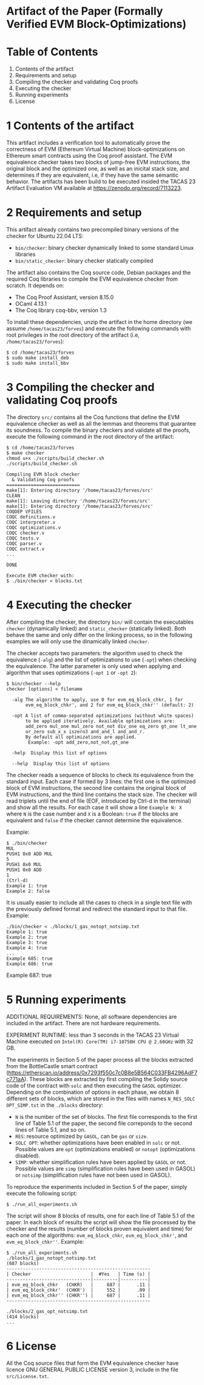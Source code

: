 Artifact of the Paper (Formally Verified EVM Block-Optimizations)
=================================================================


Table of Contents
=================
1. Contents of the artifact
2. Requirements and setup
3. Compiling the checker and validating Coq proofs
4. Executing the checker
5. Running experiments
6. License



1 Contents of the artifact
==========================
This artifact includes a verification tool to automatically prove the 
correctness of EVM (Ethereum Virtual Machine) block-optimizations on
Ethereum smart contracts using the Coq proof assistant. The EVM equivalence 
checker takes two blocks of jump-free EVM instructions, the original block and 
the optimized one, as well as an inicital stack size, and determines if they are
equivalent, i.e, if they have the same semantic behavior. The artifacts has been 
build to be executed insided the TACAS 23 Artifact Evaluation VM available at 
https://zenodo.org/record/7113223.



2 Requirements and setup
========================
This artifact already contains two precompiled binary versions of the checker
for Ubuntu 22.04 LTS: 

   * `bin/checker`: binary checker dynamically linked to some standard Linux 
                  libraries
   * `bin/static_checker`: binary checker statically compiled

The artifact also contains the Coq source code, Debian packages and the
required Coq libraries to compile the EVM equivalence checker from scratch. It
depends on:

   * The Coq Proof Assistant, version 8.15.0
   * OCaml 4.13.1
   * The Coq library coq-bbv, version 1.3

To install these dependencies, unzip the artifact in the home directory (we
assume `/home/tacas23/forves`) and execute the following commands with root
privileges in the root directory of the artifact (i.e, `/home/tacas23/forves`):

    $ cd /home/tacas23/forves
    $ sudo make install_deb
    $ sudo make install_bbv



3 Compiling the checker and validating Coq proofs
=================================================
The directory `src/` contains all the Coq functions that define the EVM equivalence
checker as well as all the lemmas and theorems that guarantee its soundness. To
compile the binary checkers and validate all the proofs, execute the following 
command in the root directory of the artifact:

    $ cd /home/tacas23/forves
    $ make checker
    chmod u+x ./scripts/build_checker.sh
    ./scripts/build_checker.sh
 
    Compiling EVM block checker
      & Validating Coq proofs  
    ===========================
    make[1]: Entering directory '/home/tacas23/forves/src'
    CLEAN
    make[1]: Leaving directory '/home/tacas23/forves/src'
    make[1]: Entering directory '/home/tacas23/forves/src'
    COQDEP VFILES
    COQC definitions.v
    COQC interpreter.v
    COQC optimizations.v
    COQC checker.v
    COQC tests.v
    COQC parser.v
    COQC extract.v
    ...
 
    DONE

    Execute EVM checker with:
    $ ./bin/checker < blocks.txt
  
  

4 Executing the checker
=======================
After compiling the checker, the directory `bin/` will contain the executables 
`checker` (dynamically linked) and `static_checker` (statically linked). Both
behave the same and only differ on the linking process, so in the following 
examples we will only use the dinamically linked `checker`.

The checker accepts two parameters: the algorithm used to check the equivalence
(`-alg`) and the list of optimizations to use (`-opt`) when checking the
equivalence. The latter parameter is only used when applying and algorithm that
uses optimizations (`-opt 1` or `-opt 2`):

    $ bin/checker --help
    checker [options] < filename

      -alg The algorithm to apply, use 0 for evm_eq_block_chkr, 1 for   
           evm_eq_block_chkr', and 2 for evm_eq_block_chkr'' (default: 2)

      -opt A list of comma-separated optimizations (without white spaces) 
           to be applied iteratively. Available optimizations are: 
           add_zero mul_one mul_zero not_not div_one eq_zero gt_one lt_one 
           or_zero sub_x_x iszero3 and_and_l and_and_r. 
           By default all optimizations are applied. 
	        Example: -opt add_zero,not_not,gt_one

      -help  Display this list of options

      --help  Display this list of options

The checker reads a sequence of blocks to check its equivalence from the 
standard input. Each case if formed by 3 lines: the first one is the 
optimized block of EVM instructions, the second line contains the original
block of EVM instructions, and the third line contains the stack size. The
checker will read triplets until the end of file (EOF, introduced by Ctrl-d
in the terminal) and show all the results. For each case it will show a line 
`Example N: X` where `N` is the case number and `X` is a Boolean: `true` if
the blocks are equivalent and `false` if the checker cannot determine the 
equivalence.

Example:

    $ ./bin/checker
    MUL
    PUSH1 0x0 ADD MUL
    5
    PUSH1 0x0 MUL
    PUSH1 0x0 ADD
    1
    (Ctrl-d)
    Example 1: true
    Example 2: false

It is usually easier to include all the cases to check in a single text file
with the previously defined format and redirect the standard input to that file.
Example:

    ./bin/checker < ./blocks/1_gas_notopt_notsimp.txt
    Example 1: true
    Example 2: true
    Example 3: true
    Example 4: true
    ...
    Example 685: true
    Example 686: true
   Example 687: true



5 Running experiments
=====================
ADDITIONAL REQUIREMENTS: None, all software dependencies are included in the 
artifact. There are not hardware requirements.

EXPERIMENT RUNTIME: less than 3 seconds in the TACAS 23 Virtual Machine 
executed on `Intel(R) Core(TM) i7-10750H CPU @ 2.60GHz` with 32 GB.

The experiments in Section 5 of the paper process all the blocks extracted
from the BottleCastle smart contract (https://etherscan.io/address/0x7293f550c7c0B8e5B564C033FB4296AdF7c771aA). These blocks are extracted by
first compiling the Solidy source code of the contract with `solc` and 
then executing the `GASOL` optimizer. Depending on the combination of 
options in each phase, we obtain 8 different sets of blocks, which are
stored in the files with names `N_RES_SOLC OPT_SIMP.txt` in the `./blocks` directory:

   * `N` is the number of the set of blocks. The first file corresponds to
     the first line of Table 5.1 of the paper, the second file correponds
     to the second lines of Table 5.1, and so on.
   * `RES`: resource optimized by `GASOL`, can be `gas` or `size`.
   * `SOLC OPT`: whether optimizations have been enabled in `solc` or not. 
      Possible values are `opt` (optimizations enabled) or `notopt` 
      (optimizations disabled).
   * `SIMP`: whether simplification rules have been applied by `GASOL` or 
     not. Possible values are `simp` (simplification rules have been
     used in GASOL) or `notsimp` (simplification rules have not been used 
     in GASOL).

To reproduce the experiments included in Section 5 of the paper, simply execute
the following script:

    $ ./run_all_experiments.sh

The script will show 8 blocks of results, one for each line of Table 5.1 of the
paper. In each block of results the script will show the file processed by the
checker and the results (number of blocks proven equivalent and time) for each
one of the algorithms: `evm_eq_block_chkr`, `evm_eq_block_chkr'`, and 
`evm_eq_block_chkr''`. Example:

    $ ./run_all_experiments.sh 
    ./blocks/1_gas_notopt_notsimp.txt
    (687 blocks)
    -----------------------------------------------------
    | Checker                      |  #Yes   | Time (s) |
    -------------------------------|---------|----------|
    | evm_eq_block_chkr   (CHKR)   |     687 |      .11 |
    | evm_eq_block_chkr'  (CHKR')  |     552 |      .09 |
    | evm_eq_block_chkr'' (CHKR'') |     687 |      .11 |
    -----------------------------------------------------
    
    ./blocks/2_gas_opt_notsimp.txt
    (414 blocks)
    ...




6 License
=========
All the Coq source files that form the EVM equivalence checker have licence
GNU GENERAL PUBLIC LICENSE version 3, include in the file `src/License.txt`.

